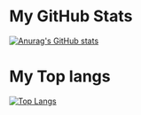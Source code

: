 # My GitHub Stats
[![Anurag's GitHub stats](https://github-readme-stats.vercel.app/api?username=rajitgupta1803&show_icons=true&bg_color=10,007adf,00ecbc&text_color=ffffff&title_color=d9ff00&icon_color=00ff62)](https://github.com/anuraghazra/github-readme-stats)

# My Top langs
[![Top Langs](https://github-readme-stats.vercel.app/api/top-langs/?username=rajitgupta1803&langs_count=4&bg_color=-25,0acffe,495aff&title_color=eeff00&text_color=fff)](https://github.com/anuraghazra/github-readme-stats)

